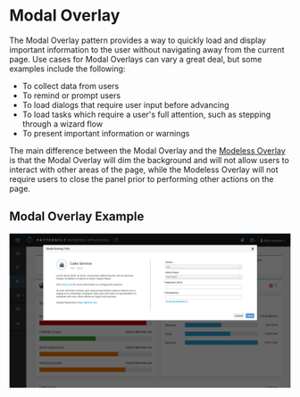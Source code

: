# Modal Overlay

The Modal Overlay pattern provides a way to quickly load and display important information to the user without navigating away from the current page. Use cases for Modal Overlays can vary a great deal, but some examples include the following:
  - To collect data from users
  - To remind or prompt users
  - To load dialogs that require user input before advancing
  - To load tasks which require a user's full attention, such as stepping through a wizard flow
  - To present important information or warnings

The main difference between the Modal Overlay and the [Modeless Overlay](https://) is that the Modal Overlay will dim the background and will not allow users to interact with other areas of the page, while the Modeless Overlay will not require users to close the panel prior to performing other actions on the page.

## Modal Overlay Example
![Image of Overlay](img/Overlay-01.png)
